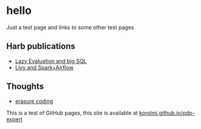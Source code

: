 # hello

Just a test page and links to some other test pages

## Harb publications

* [Lazy Evaluation and big SQL](https://korolmi.github.io/pdp-expert/habr/spark-lazy-sql.html)
* [Livy and Spark+Airflow](https://korolmi.github.io/pdp-expert/thoughts/livy-spark-airflow.html)

## Thoughts

* [erasure coding](https://korolmi.github.io/pdp-expert/thoughts/erasure-coding.html)

This is a test of GitHub pages, this site is available at [korolmi.github.io/pdp-expert](https://korolmi.github.io/pdp-expert/thoughts/erasure-coding.html)
